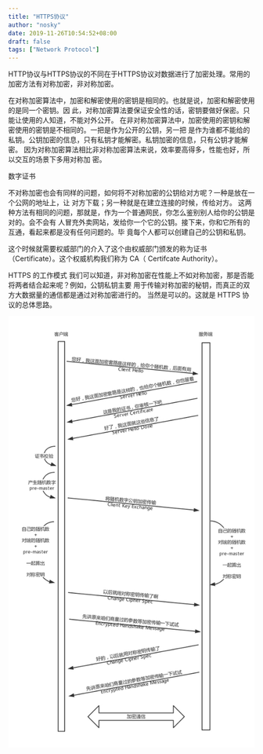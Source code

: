 ```yaml
---
title: "HTTPS协议"
author: "nosky"
date: 2019-11-26T10:54:52+08:00
draft: false
tags: ["Network Protocol"]
---
```


HTTP协议与HTTPS协议的不同在于HTTPS协议对数据进行了加密处理。常用的加密方法有对称加密，非对称加密。

在对称加密算法中，加密和解密使用的密钥是相同的。也就是说，加密和解密使用的是同一个密钥。因
此，对称加密算法要保证安全性的话，密钥要做好保密。只能让使用的人知道，不能对外公开。
在非对称加密算法中，加密使用的密钥和解密使用的密钥是不相同的。一把是作为公开的公钥，另一把
是作为谁都不能给的私钥。公钥加密的信息，只有私钥才能解密。私钥加密的信息，只有公钥才能解
密。
因为对称加密算法相比非对称加密算法来说，效率要高得多，性能也好，所以交互的场景下多用对称加
密。

数字证书

不对称加密也会有同样的问题，如何将不对称加密的公钥给对方呢？一种是放在一个公网的地址上，让
对方下载；另一种就是在建立连接的时候，传给对方。
这两种方法有相同的问题，那就是，作为一个普通网民，你怎么鉴别别人给你的公钥是对的。会不会有
人冒充外卖网站，发给你一个它的公钥。接下来，你和它所有的互通，看起来都是没有任何问题的。毕
竟每个人都可以创建自己的公钥和私钥。

这个时候就需要权威部门的介入了这个由权威部门颁发的称为证书（Certificate）。这个权威机构我们称为
CA（ Certifcate Authority）。

HTTPS 的工作模式
我们可以知道，非对称加密在性能上不如对称加密，那是否能将两者结合起来呢？例如，公钥私钥主要
用于传输对称加密的秘钥，而真正的双方大数据量的通信都是通过对称加密进行的。
当然是可以的。这就是 HTTPS 协议的总体思路。

![image-20191126111738300](.\HTTPS.assets\image-20191130231300064.png)